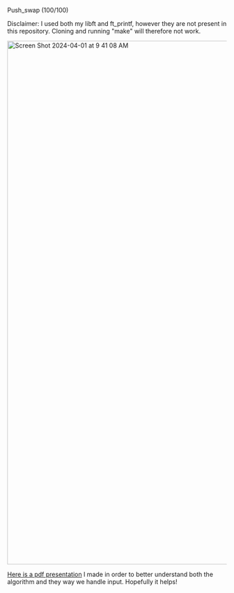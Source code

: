 Push_swap (100/100)

Disclaimer:
I used both my libft and ft_printf, however they are not present in this repository. Cloning and running "make" will therefore not work. 


<img width="1198" alt="Screen Shot 2024-04-01 at 9 41 08 AM" src="https://github.com/Varaunevik/push_swap/assets/145858191/2a707ae0-8590-4b42-99ab-b96b1b5a7a69">

[Here is a pdf presentation](https://github.com/Varaunevik/push_swap/files/14820863/Push.2.pdf) I made in order to better understand both the algorithm and they way we handle input. Hopefully it helps!
